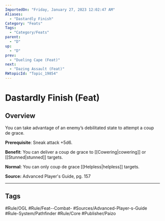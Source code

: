```yaml
---
ImportedOn: "Friday, January 27, 2023 12:02:47 AM"
Aliases:
  - "Dastardly Finish"
Category: "Feats"
Tags:
  - "Category/Feats"
parent:
  - "D"
up:
  - "D"
prev:
  - "Dueling Cape (Feat)"
next:
  - "Dazing Assault (Feat)"
RWtopicId: "Topic_19854"
---
```

# Dastardly Finish (Feat)
## Overview
You can take advantage of an enemy’s debilitated state to attempt a coup de grace.

**Prerequisite**: Sneak attack +5d6.

**Benefit**: You can deliver a coup de grace to [[Cowering|cowering]] or [[Stunned|stunned]] targets.

**Normal**: You can only coup de grace [[Helpless|helpless]] targets.

**Source:** Advanced Player's Guide, pg. 157


---
## Tags
#Rule/OGL #Rule/Feat--Combat- #Sources/Advanced-Player-s-Guide #Rule-System/Pathfinder #Rule/Core #Publisher/Paizo

